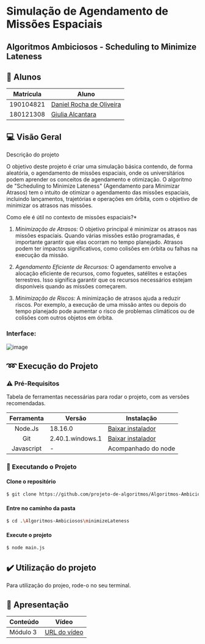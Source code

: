 # Simulação de Agendamento de Missões Espaciais

## Algoritmos Ambiciosos - Scheduling to Minimize Lateness

## 👥 Alunos

| Matrícula | Aluno                                                      |
| --------- | ---------------------------------------------------------- |
| 190104821	| [Daniel Rocha de Oliveira](https://github.com/DanRocha18)  |
| 180121308 | [Giulia Alcantara](https://github.com/alcantaragiubs)      |
 
 ##  💻 Visão Geral

<p> Descrição do projeto </p>

O objetivo deste projeto é criar uma simulação básica contendo, de forma aleatória, o agendamento de missões espaciais, onde os universitários podem aprender os conceitos de agendamento e otimização. O algoritmo de "Scheduling to Minimize Lateness" (Agendamento para Minimizar Atrasos) tem o intuito de otimizar o agendamento das missões espaciais, incluindo lançamentos, trajetórias e operações em órbita, com o objetivo de minimizar os atrasos nas missões.

Como ele é útil no contexto de missões espaciais?*

1. *Minimização de Atrasos:* O objetivo principal é minimizar os atrasos nas missões espaciais. Quando várias missões estão programadas, é importante garantir que elas ocorram no tempo planejado. Atrasos podem ter impactos significativos, como colisões em órbita ou falhas na execução da missão.

2. *Agendamento Eficiente de Recursos:* O agendamento envolve a alocação eficiente de recursos, como foguetes, satélites e estações terrestres. Isso significa garantir que os recursos necessários estejam disponíveis quando as missões começarem.

3. *Minimização de Riscos:* A minimização de atrasos ajuda a reduzir riscos. Por exemplo, a execução de uma missão antes ou depois do tempo planejado pode aumentar o risco de problemas climáticos ou de colisões com outros objetos em órbita.


### Interface: 

![image](https://github.com/projeto-de-algoritmos/Algoritmos-Ambiciosos/assets/54143767/4b731efd-48e2-4344-82df-5361e56a8106)


## ➿ Execução do Projeto

### ⚠️ Pré-Requisitos 

Tabela de ferramentas necessárias para rodar o projeto, com as versões recomendadas.

| Ferramenta | Versão | Instalação |
| :-------: | ----------- | -------------------------------------------------------- |
| Node.Js | 18.16.0 | [Baixar instalador](https://nodejs.org/) |
| Git | 2.40.1.windows.1 | [Baixar instalador](https://git-scm.com/) |
| Javascript | - | Acompanhado do node |

### 🔂 Executando o Projeto

#### Clone o repositório

```bash 
$ git clone https://github.com/projeto-de-algoritmos/Algoritmos-Ambiciosos.git
```

#### Entre no caminho da pasta

```bash
$ cd .\Algoritmos-Ambiciosos\minimizeLateness 
```

#### Execute o projeto 

```bash 
$ node main.js
```

## ✔️ Utilização do projeto
Para utilização do projeo, rode-o no seu terminal.

## 🔗 Apresentação

  | Conteúdo | Vídeo                                                                                         |
  | -------- | --------------------------------------------------------------------------------------------- |
  | Módulo 3 | [URL do vídeo](https://unbbr.sharepoint.com/:v:/s/EuSozinho273/EQozfSBoO81MvR1xK6UdNrMBdpHP1MsAihMDrHKXUTZsHA?e=0beYwq&nav=eyJyZWZlcnJhbEluZm8iOnsicmVmZXJyYWxBcHAiOiJTdHJlYW1XZWJBcHAiLCJyZWZlcnJhbFZpZXciOiJTaGFyZURpYWxvZyIsInJlZmVycmFsQXBwUGxhdGZvcm0iOiJXZWIiLCJyZWZlcnJhbE1vZGUiOiJ2aWV3In19) |
 
